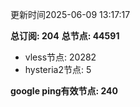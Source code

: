 更新时间2025-06-09 13:17:17

**总订阅: 204**
**总节点: 44591**
- vless节点: 20282
- hysteria2节点: 5

**google ping有效节点: 240**
